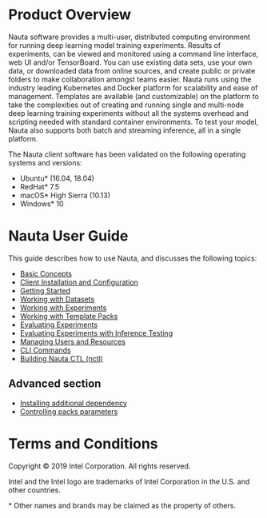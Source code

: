 # Product Overview

Nauta software provides a multi-user, distributed computing environment for running deep learning model training experiments.
 Results of experiments, can be viewed and monitored using a command line interface, web UI and/or TensorBoard. You can
 use existing data sets, use your own data, or downloaded data from online sources, and create public or private folders
 to make collaboration amongst teams easier. Nauta runs using the industry leading Kubernetes and Docker platform
 for scalability and ease of management. Templates are available (and customizable) on the platform to take the
 complexities out of creating and running single and multi-node deep learning training experiments without all the systems
 overhead and scripting needed with standard container environments. To test your model, Nauta also supports both batch
 and streaming inference, all in a single platform.

The Nauta client software has been validated on the following operating systems and versions:

* Ubuntu* (16.04, 18.04)
* RedHat* 7.5
* macOS* High Sierra (10.13)
* Windows* 10

# Nauta User Guide

This guide describes how to use Nauta, and discusses the following topics:

* [Basic Concepts](actions/concepts.md)
* [Client Installation and Configuration](actions/install_configure.md)
* [Getting Started](actions/getting_started.md)
* [Working with Datasets](actions/working_with_datasets.md)
* [Working with Experiments](actions/working_with_experiments.md)
* [Working with Template Packs](actions/template_packs.md)
* [Evaluating Experiments](actions/view_exp.md)
* [Evaluating Experiments with Inference Testing](actions/inference_testing.md)
* [Managing Users and Resources](actions/managing_users_resources.md)
* [CLI Commands](actions/view_cli_help.md)
* [Building Nauta CTL (nctl)](actions/nctl.md)

## Advanced section

* [Installing additional dependency](advanced/customlibs.md)
* [Controlling packs parameters](advanced/packs.md)

# Terms and Conditions

Copyright © 2019 Intel Corporation. All rights reserved.

Intel and the Intel logo are trademarks of Intel Corporation in the U.S. and other countries.

\* Other names and brands may be claimed as the property of others.
